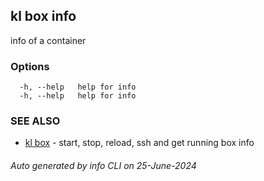 ## kl box info

info of a container



### Options

```
  -h, --help   help for info
  -h, --help   help for info
```

### SEE ALSO

* [kl box](kl_box.md)  - start, stop, reload, ssh and get running box info

###### Auto generated by info CLI on 25-June-2024
